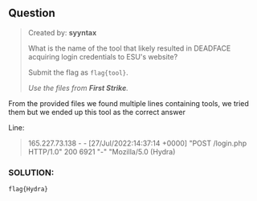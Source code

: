 ## Question

> Created by: **syyntax**
> 
> What is the name of the tool that likely resulted in DEADFACE acquiring login credentials to ESU's website?
> 
> Submit the flag as `flag{tool}`.
> 
> *Use the files from **First Strike**.*



From the provided files we found multiple lines containing tools, we tried them but we ended up this tool as the correct answer



Line:

> 165.227.73.138 - - [27/Jul/2022:14:37:14 +0000] "POST /login.php HTTP/1.0" 200 6921 "-" "Mozilla/5.0 (Hydra)



### SOLUTION:

`flag{Hydra}`
